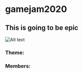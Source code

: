 # gamejam2020

## This is going to be epic
![Alt text](https://github.com/Lod3/gamejam2020/assets/source/files/image1.jpeg "Optional title")
### Theme: 



### Members: 

